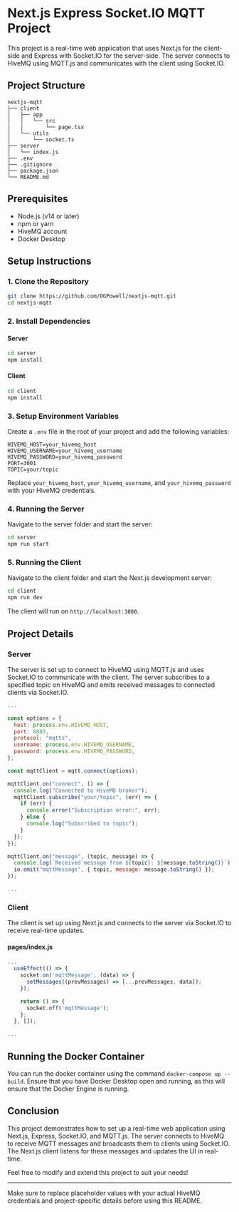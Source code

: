 # Next.js Express Socket.IO MQTT Project

This project is a real-time web application that uses Next.js for the client-side and Express with Socket.IO for the server-side. The server connects to HiveMQ using MQTT.js and communicates with the client using Socket.IO.

## Project Structure

```
nextjs-mqtt
├── client
│   ├── app
│   │   └── src
|   |       └── page.tsx
│   └── utils
│       └── socket.ts
├── server
│   └── index.js
├── .env
├── .gitignore
├── package.json
└── README.md
```

## Prerequisites

- Node.js (v14 or later)
- npm or yarn
- HiveMQ account
- Docker Desktop

## Setup Instructions

### 1. Clone the Repository

```bash
git clone https://github.com/OGPowell/nextjs-mqtt.git
cd nextjs-mqtt
```

### 2. Install Dependencies

#### Server

```bash
cd server
npm install
```

#### Client

```bash
cd client
npm install
```

### 3. Setup Environment Variables

Create a `.env` file in the root of your project and add the following variables:

```
HIVEMQ_HOST=your_hivemq_host
HIVEMQ_USERNAME=your_hivemq_username
HIVEMQ_PASSWORD=your_hivemq_password
PORT=3001
TOPIC=your/topic
```

Replace `your_hivemq_host`, `your_hivemq_username`, and `your_hivemq_password` with your HiveMQ credentials.

### 4. Running the Server

Navigate to the server folder and start the server:

```bash
cd server
npm run start
```

### 5. Running the Client

Navigate to the client folder and start the Next.js development server:

```bash
cd client
npm run dev
```

The client will run on `http://localhost:3000`.

## Project Details

### Server

The server is set up to connect to HiveMQ using MQTT.js and uses Socket.IO to communicate with the client. The server subscribes to a specified topic on HiveMQ and emits received messages to connected clients via Socket.IO.

```javascript
...

const options = {
  host: process.env.HIVEMQ_HOST,
  port: 8883,
  protocol: "mqtts",
  username: process.env.HIVEMQ_USERNAME,
  password: process.env.HIVEMQ_PASSWORD,
};

const mqttClient = mqtt.connect(options);

mqttClient.on("connect", () => {
  console.log("Connected to HiveMQ broker");
  mqttClient.subscribe("your/topic", (err) => {
    if (err) {
      console.error("Subscription error:", err);
    } else {
      console.log("Subscribed to topic");
    }
  });
});

mqttClient.on("message", (topic, message) => {
  console.log(`Received message from ${topic}: ${message.toString()}`);
  io.emit("mqttMessage", { topic, message: message.toString() });
});

...
```

### Client

The client is set up using Next.js and connects to the server via Socket.IO to receive real-time updates.

#### pages/index.js

```javascript
...
  useEffect(() => {
    socket.on('mqttMessage', (data) => {
      setMessages((prevMessages) => [...prevMessages, data]);
    });

    return () => {
      socket.off('mqttMessage');
    };
  }, []);

...
```

## Running the Docker Container

You can run the docker container using the command `docker-compose up --build`. Ensure that you have Docker Desktop open and running, as this will ensure that the Docker Engine is running.

## Conclusion

This project demonstrates how to set up a real-time web application using Next.js, Express, Socket.IO, and MQTT.js. The server connects to HiveMQ to receive MQTT messages and broadcasts them to clients using Socket.IO. The Next.js client listens for these messages and updates the UI in real-time.

Feel free to modify and extend this project to suit your needs!

---

Make sure to replace placeholder values with your actual HiveMQ credentials and project-specific details before using this README.
